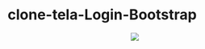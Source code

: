 # clone-tela-Login-Bootstrap
<p align="center"> <img src="https://imgur.com/BGY3PRz.png" min-width="100px" max-width="140px"> </p>
